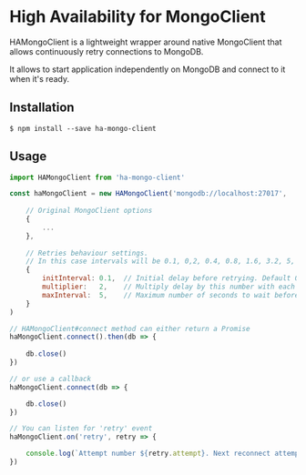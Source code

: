 High Availability for MongoClient
=================================

HAMongoClient is a lightweight wrapper around native MongoClient
that allows continuously retry connections to MongoDB.

It allows to start application independently on MongoDB and connect to it when it's ready.

Installation
------------

``$ npm install --save ha-mongo-client``

Usage
-----

```javascript
import HAMongoClient from 'ha-mongo-client'

const haMongoClient = new HAMongoClient('mongodb://localhost:27017',
    
    // Original MongoClient options
    {
        ...
    },
    
    // Retries behaviour settings.
    // In this case intervals will be 0.1, 0,2, 0.4, 0.8, 1.6, 3.2, 5, 5, 5 ... 
    {
        initInterval: 0.1,  // Initial delay before retrying. Default 0.1 sec
        multiplier:   2,    // Multiply delay by this number with each retry to prevent overwhelming the server. Default 2
        maxInterval:  5,    // Maximum number of seconds to wait before retrying again. Default 5 sec
    }
)

// HAMongoClient#connect method can either return a Promise
haMongoClient.connect().then(db => {
    
    db.close()
})

// or use a callback
haMongoClient.connect(db => {

    db.close()
})

// You can listen for 'retry' event
haMongoClient.on('retry', retry => {

    console.log(`Attempt number ${retry.attempt}. Next reconnect attempt in ${retry.interval} sec.`)
})
```
